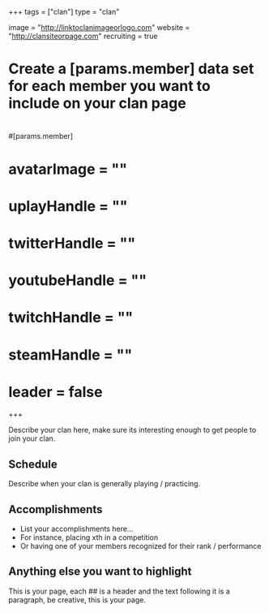 +++
tags = ["clan"]
type = "clan"

image = "http://linktoclanimageorlogo.com"
website = "http://clansiteorpage.com"
recruiting = true

# Create a [params.member] data set for each member you want to include on your clan page
#
#[params.member]
#  avatarImage = ""
#  uplayHandle = ""
#  twitterHandle = ""
#  youtubeHandle = ""
#  twitchHandle = ""
#  steamHandle = ""
#  leader = false
+++

Describe your clan here, make sure its interesting enough to get people to join your clan.

## Schedule

Describe when your clan is generally playing / practicing.

## Accomplishments

* List your accomplishments here...
* For instance, placing xth in a competition
* Or having one of your members recognized for their rank / performance

## Anything else you want to highlight

This is your page, each ## is a header and the text following it is a paragraph, be creative, this is your page.
